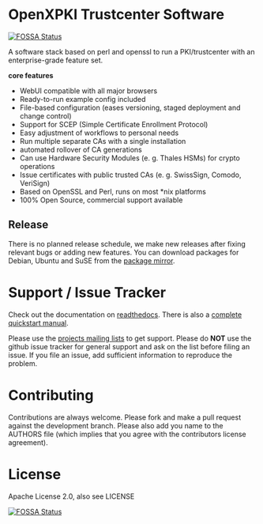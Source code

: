 # OpenXPKI Trustcenter Software
[![FOSSA Status](https://app.fossa.io/api/projects/git%2Bgithub.com%2Fopenxpki%2Fopenxpki.svg?type=shield)](https://app.fossa.io/projects/git%2Bgithub.com%2Fopenxpki%2Fopenxpki?ref=badge_shield)


A software stack based on perl and openssl to run a PKI/trustcenter with an enterprise-grade feature set. 

**core features**
- WebUI compatible with all major browsers
- Ready-to-run example config included
- File-based configuration (eases versioning, staged deployment and change control)
- Support for SCEP (Simple Certificate Enrollment Protocol)
- Easy adjustment of workflows to personal needs
- Run multiple separate CAs with a single installation
- automated rollover of CA generations
- Can use Hardware Security Modules (e. g. Thales HSMs) for crypto operations
- Issue certificates with public trusted CAs (e. g. SwissSign, Comodo, VeriSign)
- Based on OpenSSL and Perl, runs on most *nix platforms
- 100% Open Source, commercial support available

## Release

There is no planned release schedule, we make new releases after fixing relevant bugs or adding new features. You can download packages for Debian, Ubuntu and SuSE from the [package mirror](http://packages.openxpki.org). 

# Support / Issue Tracker

Check out the documentation on [readthedocs](http://openxpki.readthedocs.org/). There is also a [complete quickstart manual](http://openxpki.readthedocs.org/en/latest/quickstart.html).

Please use the [projects mailing lists](https://lists.sourceforge.net/lists/listinfo/openxpki-users) to get support. Please do **NOT** use the github issue tracker for general support and ask on the list before filing an issue. If you file an issue, add sufficient information to reproduce the problem.
  
# Contributing

Contributions are always welcome. Please fork and make a pull request against the development branch. Please also add you name to the AUTHORS file (which implies that you agree with the contributors license agreement).

# License

Apache License 2.0, also see LICENSE




[![FOSSA Status](https://app.fossa.io/api/projects/git%2Bgithub.com%2Fopenxpki%2Fopenxpki.svg?type=large)](https://app.fossa.io/projects/git%2Bgithub.com%2Fopenxpki%2Fopenxpki?ref=badge_large)